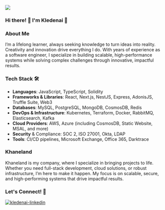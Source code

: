 ![](https://komarev.com/ghpvc/?username=kledenai&color=blue)

### Hi there! 👋 I'm Kledenai 🌱

### About Me

I’m a lifelong learner, always seeking knowledge to turn ideas into reality. Creativity and innovation drive everything I do. With years of experience as a software engineer, I specialize in building scalable, high-performance systems while solving complex challenges through innovative, impactful results.

### Tech Stack 🛠️

- **Languages**: JavaScript, TypeScript, Solidity
- **Frameworks & Libraries**: React, Next.js, NestJS, Express, AdonisJS, Truffle Suite, Web3
- **Databases**: MySQL, PostgreSQL, MongoDB, CosmosDB, Redis
- **DevOps & Infrastructure**: Kubernetes, Terraform, Docker, RabbitMQ, Elasticsearch, Kafka
- **Cloud Providers**: AWS, Azure (including CosmosDB, Static Website, MSAL, and more)
- **Security** & Compliance: SOC 2, ISO 27001, Okta, LDAP
- **Tools**: CI/CD pipelines, Microsoft Exchange, Office 365, Darktrace

### Khaneland

Khaneland is my company, where I specialize in bringing projects to life. Whether you need full-stack development, cloud solutions, or robust infrastructure, I’m here to make it happen. My focus is on scalable, secure, and high-performing systems that drive impactful results.

### Let's Connect! 🤝

<div>
  <a href="https://www.linkedin.com/in/bruno-rocha" target="_blank">
    <img src="https://img.shields.io/badge/-LinkedIn-%230077B5?style=for-the-badge&logo=linkedin&logoColor=white" alt="kledenai-linkedin">
  </a>
</div>
